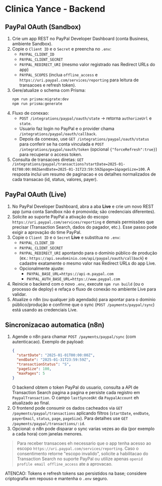 # Clinica Yance - Backend

## PayPal OAuth (Sandbox)

1. Crie um app REST no PayPal Developer Dashboard (conta Business, ambiente Sandbox).
2. Copie o `Client ID` e o `Secret` e preencha no `.env`:
   - `PAYPAL_CLIENT_ID`
   - `PAYPAL_CLIENT_SECRET`
   - `PAYPAL_REDIRECT_URI` (mesmo valor registrado nas Redirect URLs do app)
   - `PAYPAL_SCOPES` (inclua `offline_access` e `https://uri.paypal.com/services/reporting` para leitura de transacoes e refresh token).
3. Gere/atualize o schema com Prisma:
   ```bash
   npm run prisma:migrate:dev
   npm run prisma:generate
   ```
4. Fluxo de conexao:
   - `POST /integrations/paypal/oauth/state` -> retorna `authorizeUrl` e `state`.
   - Usuario faz login no PayPal e o provider chama `/integrations/paypal/oauth/callback`.
   - Depois da conexao, use `GET /integrations/paypal/oauth/status` para conferir se ha conta vinculada e `POST /integrations/paypal/oauth/token` (opcional `{"forceRefresh":true}`) para recuperar o access token.
5. Consulta de transacoes diretas: `GET /integrations/paypal/transactions?startDate=2025-01-01T00:00:00Z&endDate=2025-01-31T23:59:59Z&page=1&pageSize=100`. A resposta inclui um resumo de paginacao e os detalhes normalizados de cada transacao (id, status, valores, payer).

## PayPal OAuth (Live)

1. No PayPal Developer Dashboard, abra a aba **Live** e crie um novo REST app (uma conta Sandbox não é promovida; são credenciais diferentes).
2. Solicite ao suporte PayPal a ativação do escopo `https://uri.paypal.com/services/reporting` e demais permissões que precisar (Transaction Search, dados do pagador, etc.). Esse passo pode exigir a aprovação do time PayPal.
3. Copie o `Client ID` e o `Secret` **Live** e substitua no `.env`:
   - `PAYPAL_CLIENT_ID`
   - `PAYPAL_CLIENT_SECRET`
   - `PAYPAL_REDIRECT_URI` apontando para o domínio público de produção (ex.: `https://api.seudominio.com/api/paypal/oauth/callback`) e cadastre exatamente o mesmo valor nas Redirect URLs do app Live.
   - Opcionalmente ajuste:
     - `PAYPAL_BASE_URL=https://api-m.paypal.com`
     - `PAYPAL_AUTH_BASE_URL=https://www.paypal.com`
4. Reinicie o backend com o novo `.env`, execute `npm run build` (ou o processo de deploy) e refaça o fluxo de conexão no ambiente Live para validar.
5. Atualize o n8n (ou qualquer job agendado) para apontar para o domínio público/produção e confirme que o sync (`POST /payments/paypal/sync`) está usando as credenciais Live.

## Sincronizacao automatica (n8n)

1. Agende o n8n para chamar `POST /payments/paypal/sync` (com autenticacao). Exemplo de payload:
   ```json
   {
     "startDate": "2025-01-01T00:00:00Z",
     "endDate": "2025-01-31T23:59:59Z",
     "transactionStatus": "S",
     "pageSize": 100,
     "maxPages": 5
   }
   ```
   O backend obtem o token PayPal do usuario, consulta a API de Transaction Search pagina a pagina e persiste cada registro em `PaypalTransaction`. O campo `lastSyncedAt` da `PaypalAccount` eh atualizado ao final.
2. O frontend pode consumir os dados cacheados via `GET /payments/paypal/transactions` aplicando filtros (`startDate`, `endDate`, `payerEmail`, `status`, `page`, `pageSize`). Para detalhes use `GET /payments/paypal/transactions/:id`.
3. Opcional: o n8n pode disparar o sync varias vezes ao dia (por exemplo a cada hora) com janelas menores.

> Para receber transacoes eh necessario que o app tenha acesso ao escopo `https://uri.paypal.com/services/reporting`. Caso o consentimento retorne "escopo invalido", solicite a habilitacao do Transaction Search no suporte PayPal ou utilize apenas `openid profile email offline_access` ate a aprovacao.

ATENCAO: Tokens e refresh tokens sao persistidos na base; considere criptografia em repouso e mantenha o `.env` seguro.
